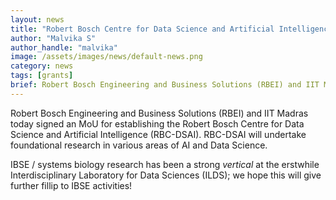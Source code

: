 ```yaml
---
layout: news
title: "Robert Bosch Centre for Data Science and Artificial Intelligence (RBC-DSAI) established"
author: "Malvika S"
author_handle: "malvika"
image: /assets/images/news/default-news.png
category: news
tags: [grants]
brief: Robert Bosch Engineering and Business Solutions (RBEI) and IIT Madras have signed an MoU for establishing the Robert Bosch Centre for Data Science and Artificial Intelligence (RBC-DSAI)!
---
```


Robert Bosch Engineering and Business Solutions (RBEI) and IIT Madras today signed an MoU for establishing the Robert Bosch Centre for Data Science and Artificial Intelligence (RBC-DSAI). RBC-DSAI will undertake foundational research in various areas of AI and Data Science. 

IBSE / systems biology research has been a strong _vertical_ at the erstwhile Interdisciplinary Laboratory for Data Sciences (ILDS); we hope this will give further fillip to IBSE activities!